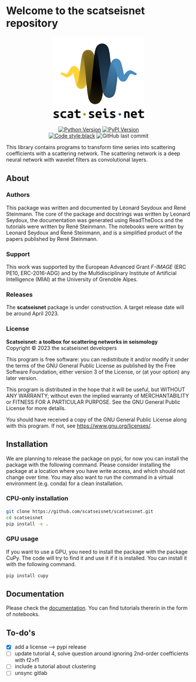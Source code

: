 # Welcome to the __scatseisnet__ repository

<div align=center>

<img src=docs/source/_static/logo_scatseisnet.png width=250px/>

[![Python Version](https://img.shields.io/pypi/pyversions/covseisnet)](https://pypi.org/project/covseisnet/)
[![PyPI Version](https://img.shields.io/pypi/v/covseisnet.svg)](https://pypi.org/project/covseisnet/)\
[![Code style:black](https://img.shields.io/badge/code%20style-black-000000.svg)](https://github.com/psf/black)
![GitHub last commit](https://img.shields.io/github/last-commit/scatseisnet/scatseisnet)

</div>

This library contains programs to transform time series into scattering
coefficients with a scattering network. The scattering network is a deep
neural network with wavelet filters as convolutional layers.

## About

### Authors

This package was written and documented by Léonard Seydoux and René Steinmann.
The core of the package and docstrings was written by Leonard Seydoux, the
documentation was generated using ReadTheDocs and the tutorials were written
by René Steinmann. The notebooks were written by Leonard Seydoux and René
Steinmann, and is a simplified product of the papers published by René
Steinmann.

### Support

This work was supported by the European Advanced Grant _F-IMAGE_ (ERC PE10,
ERC-2016-ADG) and by the Multidisciplinary Institute of Artificial Intelligence
(MIAI) at the University of Grenoble Alpes.

### Releases

The __scatseisnet__ package is under construction. A target release date will be
around April 2023.

### License

__Scatseisnet: a toolbox for scattering networks in seismology__\
Copyright ©️ 2023 the scatseisnet developers

This program is free software: you can redistribute it and/or modify
it under the terms of the GNU General Public License as published by
the Free Software Foundation, either version 3 of the License, or
(at your option) any later version.

This program is distributed in the hope that it will be useful,
but WITHOUT ANY WARRANTY; without even the implied warranty of
MERCHANTABILITY or FITNESS FOR A PARTICULAR PURPOSE.  See the
GNU General Public License for more details.

You should have received a copy of the GNU General Public License
along with this program. If not, see <https://www.gnu.org/licenses/>.

## Installation

We are planning to release the package on pypi, for now you can install the
package with the following command. Please consider installing the package at a
location where you have write access, and which should not change over time.
You may also want to run the command in a virtual environment (e.g. conda) for a
clean installation.

### CPU-only installation

```bash
git clone https://github.com/scatseisnet/scatseisnet.git 
cd scatseisnet
pip install -e .
```

### GPU usage

If you want to use a GPU, you need to install the package with the package CuPy.
The code will try to find it and use it if it is installed. You can install it
with the following command.

```bash
pip install cupy
```

## Documentation

Please check the [documentation](https://scatseisnet.readthedocs.io/en/latest/). You can find tutorials thererin in the form of notebooks.

## To-do's

- [x] add a license --> pypi release
- [ ] update tutorial 4, solve question around ignoring 2nd-order coefficients with f2>f1
- [ ] include a tutorial about clustering
- [ ] unsync gitlab
